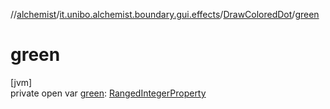 //[alchemist](../../../index.md)/[it.unibo.alchemist.boundary.gui.effects](../index.md)/[DrawColoredDot](index.md)/[green](green.md)

# green

[jvm]\
private open var [green](green.md): [RangedIntegerProperty](../../it.unibo.alchemist.boundary.gui.view.properties/-ranged-integer-property/index.md)
